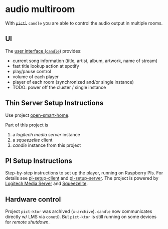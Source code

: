 # audio multiroom

With ~~`pictl`~~ `candle` you are able to control the audio output in multiple rooms.

## UI

The [user interface (`candle`)](candle) provides:

- current song information (title, artist, album, artwork, name of stream)
- fast title lookup action at spotify
- play/pause control
- volume of each player
- player of each room (synchronized and/or single instance)
- TODO: power off the cluster / single instance

## Thin Server Setup Instructions

Use project [open-smart-home](https://github.com/cleemansen/open-smart-home). 

Part of this project is 
1. a _logitech media server_ instance
1. a _squeezelite_ client
1. _candle_ instance from this project

## PI Setup Instructions

Step-by-step instructions to set up the player, running on Raspberry PIs. For details
see [pi-setup-client](pi-setup-client) and [pi-setup-server](pi-setup-server). The project is powered
by [Logitech Media Server](https://github.com/Logitech/slimserver)
and [Squeezelite](https://github.com/ralph-irving/squeezelite).

## Hardware control

Project `pict-ktor` was archived (`x-archive`). `candle` now communicates directly w/ LMS via `cometD`. But `pict-ktor` is still running on some devices for *remote shutdown*.

